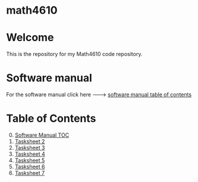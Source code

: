 # math4610

# Welcome

This is the repository for my Math4610 code repository. 

# Software manual
For the software manual click here ---> [software manual table of contents](https://github.com/rj-may/math4610/blob/main/software_manual/software_manual_toc.md)


# Table of Contents
0. [Software Manual TOC](https://github.com/rj-may/math4610/blob/main/software_manual/software_manual_toc.md)
1. [Tasksheet 2](https://github.com/rj-may/math4610/tree/main/TaskSheet2)
2. [Tasksheet 3 ](https://github.com/rj-may/math4610/tree/main/TaskSheet3)
3. [Tasksheet 4](https://github.com/rj-may/math4610/tree/main/TaskSheet4)
4. [Tasksheet 5](https://github.com/rj-may/math4610/tree/main/TaskSheet5)
5. [Tasksheet 6](https://github.com/rj-may/math4610/tree/main/TaskSheet6)
6. [Tasksheet 7](https://github.com/rj-may/math4610/tree/main/TaskSheet7)

